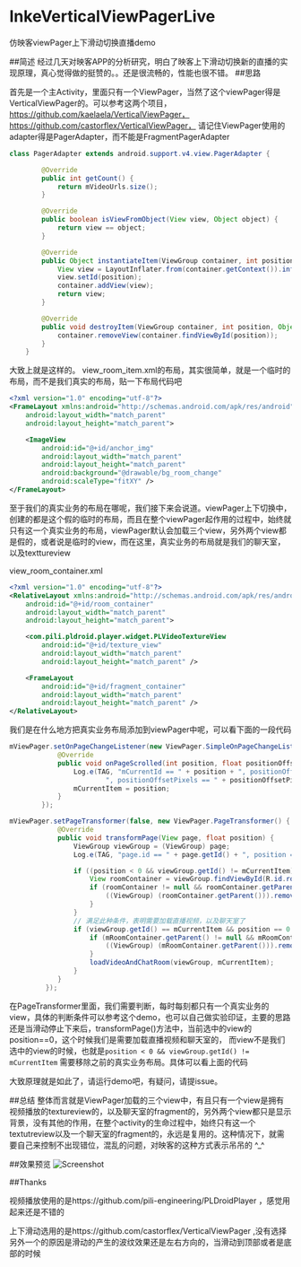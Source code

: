 # InkeVerticalViewPagerLive
仿映客viewPager上下滑动切换直播demo

##简述
经过几天对映客APP的分析研究，明白了映客上下滑动切换新的直播的实现原理，真心觉得做的挺赞的。。还是很流畅的，性能也很不错。
##思路

首先是一个主Activity，里面只有一个ViewPager，当然了这个viewPager得是VerticalViewPager的。可以参考这两个项目，https://github.com/kaelaela/VerticalViewPager，
https://github.com/castorflex/VerticalViewPager， 请记住ViewPager使用的adapter得是PagerAdapter，而不能是FragmentPagerAdapter

```java
class PagerAdapter extends android.support.v4.view.PagerAdapter {

        @Override
        public int getCount() {
            return mVideoUrls.size();
        }

        @Override
        public boolean isViewFromObject(View view, Object object) {
            return view == object;
        }

        @Override
        public Object instantiateItem(ViewGroup container, int position) {
            View view = LayoutInflater.from(container.getContext()).inflate(R.layout.view_room_item, null);
            view.setId(position);
            container.addView(view);
            return view;
        }

        @Override
        public void destroyItem(ViewGroup container, int position, Object object) {
            container.removeView(container.findViewById(position));
        }
    }
```


大致上就是这样的。 view_room_item.xml的布局，其实很简单，就是一个临时的布局，而不是我们真实的布局，贴一下布局代码吧
```xml
<?xml version="1.0" encoding="utf-8"?>
<FrameLayout xmlns:android="http://schemas.android.com/apk/res/android"
    android:layout_width="match_parent"
    android:layout_height="match_parent">

    <ImageView
        android:id="@+id/anchor_img"
        android:layout_width="match_parent"
        android:layout_height="match_parent"
        android:background="@drawable/bg_room_change"
        android:scaleType="fitXY" />
</FrameLayout>
```

至于我们的真实业务的布局在哪呢，我们接下来会说道。viewPager上下切换中，创建的都是这个假的临时的布局，而且在整个viewPager起作用的过程中，始终就只有这一个真实业务的布局，viewPager默认会加载三个view，另外两个view都是假的，或者说是临时的view，而在这里，真实业务的布局就是我们的聊天室，以及texttureview

view_room_container.xml
```xml
<?xml version="1.0" encoding="utf-8"?>
<RelativeLayout xmlns:android="http://schemas.android.com/apk/res/android"
    android:id="@+id/room_container"
    android:layout_width="match_parent"
    android:layout_height="match_parent">

    <com.pili.pldroid.player.widget.PLVideoTextureView
        android:id="@+id/texture_view"
        android:layout_width="match_parent"
        android:layout_height="match_parent" />

    <FrameLayout
        android:id="@+id/fragment_container"
        android:layout_width="match_parent"
        android:layout_height="match_parent" />
</RelativeLayout>
```
我们是在什么地方把真实业务布局添加到viewPager中呢，可以看下面的一段代码
```java
mViewPager.setOnPageChangeListener(new ViewPager.SimpleOnPageChangeListener() {
            @Override
            public void onPageScrolled(int position, float positionOffset, int positionOffsetPixels) {
                Log.e(TAG, "mCurrentId == " + position + ", positionOffset == " + positionOffset +
                        ", positionOffsetPixels == " + positionOffsetPixels);
                mCurrentItem = position;
            }
        });

mViewPager.setPageTransformer(false, new ViewPager.PageTransformer() {
            @Override
            public void transformPage(View page, float position) {
                ViewGroup viewGroup = (ViewGroup) page;
                Log.e(TAG, "page.id == " + page.getId() + ", position == " + position);

                if ((position < 0 && viewGroup.getId() != mCurrentItem)) {
                    View roomContainer = viewGroup.findViewById(R.id.room_container);
                    if (roomContainer != null && roomContainer.getParent() != null && roomContainer.getParent() instanceof ViewGroup) {
                        ((ViewGroup) (roomContainer.getParent())).removeView(roomContainer);
                    }
                }
                // 满足此种条件，表明需要加载直播视频，以及聊天室了
                if (viewGroup.getId() == mCurrentItem && position == 0 && mCurrentItem != mRoomId) {
                    if (mRoomContainer.getParent() != null && mRoomContainer.getParent() instanceof ViewGroup) {
                        ((ViewGroup) (mRoomContainer.getParent())).removeView(mRoomContainer);
                    }
                    loadVideoAndChatRoom(viewGroup, mCurrentItem);
                }
            }
         });
```

在PageTransformer里面，我们需要判断，每时每刻都只有一个真实业务的view，具体的判断条件可以参考这个demo，也可以自己做实验印证，主要的思路还是当滑动停止下来后，transformPage()方法中，当前选中的view的position==0，这个时候我们是需要加载直播视频和聊天室的，
而view不是我们选中的view的时候，也就是`position < 0 && viewGroup.getId() != mCurrentItem` 需要移除之前的真实业务布局。具体可以看上面的代码


大致原理就是如此了，请运行demo吧，有疑问，请提issue。

##总结
整体而言就是ViewPager加载的三个view中，有且只有一个view是拥有视频播放的textureview的，以及聊天室的fragment的，另外两个view都只是显示背景，没有其他的作用，在整个activity的生命过程中，始终只有这一个textutreview以及一个聊天室的fragment的，永远是复用的。这种情况下，就需要自己来控制不出现错位，混乱的问题，对映客的这种方式表示吊吊的 ^_^

##效果预览
![Screenshot](art/inke.gif)


##Thanks

视频播放使用的是https://github.com/pili-engineering/PLDroidPlayer ，感觉用起来还是不错的

上下滑动选用的是https://github.com/castorflex/VerticalViewPager ,没有选择另外一个的原因是滑动的产生的波纹效果还是左右方向的，当滑动到顶部或者是底部的时候



